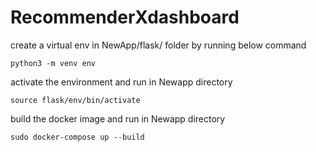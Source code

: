# RecommenderXdashboard

create a virtual env in NewApp/flask/ folder by running below command 

	python3 -m venv env


activate the environment and run in Newapp directory

	source flask/env/bin/activate


build the docker image and run in Newapp directory

	sudo docker-compose up --build


